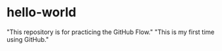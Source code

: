 # hello-world
"This repository is for practicing the GitHub Flow."
"This is my first time using GitHub."
